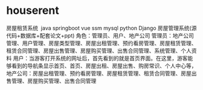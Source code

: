 # houserent
房屋租赁系统  java springboot vue ssm mysql python Django 房屋管理系统(源代码+数据库+配套论文+ppt) 角色：管理员、用户、地产公司  管理员：地产公司管理、用户管理、房屋类型管理、房屋出租管理、预约看房管理、房屋租赁管理、租赁合同管理、房屋出售管理、房屋购买管理、出售合同管理、系统管理、个人资料  用户：当游客打开系统的网址后，首先看到的就是首页界面。在这里，游客能够看到的导航条显示首页、首页、房屋出租、房屋出售、购房常识、个人中心等，  地产公司：房屋出租管理、预约看房管理、房屋租赁管理、租赁合同管理、房屋出售管理、房屋购买管理、出售合同管理
